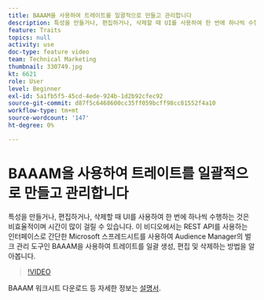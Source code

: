 ```yaml
---
title: BAAAM을 사용하여 트레이트를 일괄적으로 만들고 관리합니다
description: 특성을 만들거나, 편집하거나, 삭제할 때 UI를 사용하여 한 번에 하나씩 수행하는 것은 비효율적이며 시간이 많이 걸릴 수 있습니다. 이 비디오에서는 REST API를 사용하는 인터페이스로 간단한 Microsoft 스프레드시트를 사용하여 Audience Manager의 벌크 관리 도구인 BAAAM을 사용하여 트레이트를 일괄 생성, 편집 및 삭제하는 방법을 알아봅니다.
feature: Traits
topics: null
activity: use
doc-type: feature video
team: Technical Marketing
thumbnail: 330749.jpg
kt: 6621
role: User
level: Beginner
exl-id: 5a1fb5f5-45cd-4ede-924b-1d2b92cfec92
source-git-commit: d87f5c6468600cc35ff059bcff98cc81552f4a10
workflow-type: tm+mt
source-wordcount: '147'
ht-degree: 0%

---
```


# BAAAM을 사용하여 트레이트를 일괄적으로 만들고 관리합니다

특성을 만들거나, 편집하거나, 삭제할 때 UI를 사용하여 한 번에 하나씩 수행하는 것은 비효율적이며 시간이 많이 걸릴 수 있습니다. 이 비디오에서는 REST API를 사용하는 인터페이스로 간단한 Microsoft 스프레드시트를 사용하여 Audience Manager의 벌크 관리 도구인 BAAAM을 사용하여 트레이트를 일괄 생성, 편집 및 삭제하는 방법을 알아봅니다.

>[!VIDEO](https://video.tv.adobe.com/v/330749/?quality=12&learn=on)

BAAAM 워크시트 다운로드 등 자세한 정보는 [설명서](https://experienceleague.adobe.com/docs/audience-manager/user-guide/reference/bulk-management-tools/bulk-management-intro.html?lang=en#reference).
